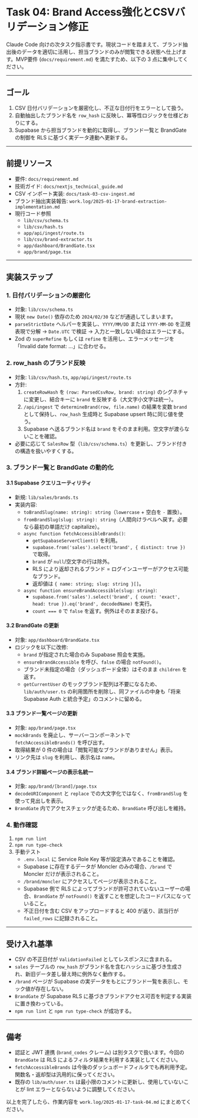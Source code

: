 # Task 04: Brand Access強化とCSVバリデーション修正

Claude Code 向けの次タスク指示書です。現状コードを踏まえて、ブランド抽出後のデータを適切に活用し、担当ブランドのみが閲覧できる状態へ仕上げます。MVP要件 (`docs/requirement.md`) を満たすため、以下の 3 点に集中してください。

---

## ゴール

1. CSV 日付バリデーションを厳密化し、不正な日付行をエラーとして扱う。
2. 自動抽出したブランド名を `row_hash` に反映し、冪等性ロジックを仕様どおりにする。
3. Supabase から担当ブランドを動的に取得し、ブランド一覧と BrandGate の制御を RLS に基づく実データ連動へ更新する。

---

## 前提リソース

- 要件: `docs/requirement.md`
- 技術ガイド: `docs/nextjs_technical_guide.md`
- CSV インポート実装: `docs/task-03-csv-ingest.md`
- ブランド抽出実装報告: `work.log/2025-01-17-brand-extraction-implementation.md`
- 現行コード参照
  - `lib/csv/schema.ts`
  - `lib/csv/hash.ts`
  - `app/api/ingest/route.ts`
  - `lib/csv/brand-extractor.ts`
  - `app/dashboard/BrandGate.tsx`
  - `app/brand/page.tsx`

---

## 実装ステップ

### 1. 日付バリデーションの厳密化

- 対象: `lib/csv/schema.ts`
- 現状 `new Date()` 依存のため `2024/02/30` などが通過してしまいます。
- `parseStrictDate` ヘルパーを実装し、`YYYY/MM/DD` または `YYYY-MM-DD` を正規表現で分解 → `Date.UTC` で検証 → 入力と一致しない場合はエラーにする。
- Zod の `superRefine` もしくは `refine` を活用し、エラーメッセージを「Invalid date format: ...」に合わせる。

### 2. row_hash のブランド反映

- 対象: `lib/csv/hash.ts`, `app/api/ingest/route.ts`
- 方針:
  1. `createRowHash` を `(row: ParsedCsvRow, brand: string)` のシグネチャに変更し、結合キーに `brand` を反映する（大文字小文字は統一）。
  2. `/api/ingest` で `determineBrand(row, file.name)` の結果を変数 `brand` として保持し、`row_hash` 生成時と Supabase upsert 時に同じ値を使う。
  3. Supabase へ送るブランド名は `brand` をそのまま利用。空文字が渡らないことを確認。
- 必要に応じて `SalesRow` 型（`lib/csv/schema.ts`）を更新し、ブランド付きの構造を扱いやすくする。

### 3. ブランド一覧と BrandGate の動的化

#### 3.1 Supabase クエリユーティリティ
- 新規: `lib/sales/brands.ts`
- 実装内容:
  - `toBrandSlug(name: string): string`（`lowercase` + 空白を `-` 置換）。
  - `fromBrandSlug(slug: string): string`（人間向けラベルへ戻す。必要なら最初の単語だけ capitalize）。
  - `async function fetchAccessibleBrands()`:
    - `getSupabaseServerClient()` を利用。
    - `supabase.from('sales').select('brand', { distinct: true })` で取得。
    - `brand` が `null`/空文字の行は除外。
    - RLS により返却されるブランド = ログインユーザーがアクセス可能なブランド。
    - 返却値は `{ name: string; slug: string }[]`。
  - `async function ensureBrandAccessible(slug: string)`:
    - `supabase.from('sales').select('brand', { count: 'exact', head: true }).eq('brand', decodedName)` を実行。
    - `count === 0` で `false` を返す。例外はそのまま投げる。

#### 3.2 BrandGate の更新
- 対象: `app/dashboard/BrandGate.tsx`
- ロジックを以下に改修:
  - `brand` が指定された場合のみ Supabase 照会を実施。
  - `ensureBrandAccessible` を呼び、`false` の場合 `notFound()`。
  - ブランド未指定の場合（ダッシュボード全体）はそのまま `children` を返す。
  - `getCurrentUser` のモックブランド配列は不要になるため、`lib/auth/user.ts` の利用箇所を削除し、同ファイルの中身も「将来 Supabase Auth と統合予定」のコメントに留める。

#### 3.3 ブランド一覧ページの更新
- 対象: `app/brand/page.tsx`
- `mockBrands` を廃止し、サーバーコンポーネントで `fetchAccessibleBrands()` を呼び出す。
- 取得結果が 0 件の場合は「閲覧可能なブランドがありません」表示。
- リンク先は `slug` を利用し、表示名は `name`。

#### 3.4 ブランド詳細ページの表示名統一
- 対象: `app/brand/[brand]/page.tsx`
- `decodeURIComponent` と `replace` での大文字化ではなく、`fromBrandSlug` を使って見出しを表示。
- `BrandGate` 内でアクセスチェックが走るため、`BrandGate` 呼び出しを維持。

### 4. 動作確認

1. `npm run lint`
2. `npm run type-check`
3. 手動テスト
   - `.env.local` に Service Role Key 等が設定済みであることを確認。
   - Supabase に存在するデータが Moncler のみの場合、`/brand` で Moncler だけが表示されること。
   - `/brand/moncler` にアクセスしてページが表示されること。
   - Supabase 側で RLS によってブランドが許可されていないユーザーの場合、`BrandGate` が `notFound()` を返すことを想定したコードパスになっていること。
   - 不正日付を含む CSV をアップロードすると 400 が返り、該当行が `failed_rows` に記録されること。

---

## 受け入れ基準

- CSV の不正日付が `ValidationFailed` としてレスポンスに含まれる。
- `sales` テーブルの `row_hash` がブランド名を含むハッシュに基づき生成され、新旧データ差し替え時に例外なく動作する。
- `/brand` ページが Supabase の実データをもとにブランド一覧を表示し、モック値が存在しない。
- `BrandGate` が Supabase RLS に基づきブランドアクセス可否を判定する実装に置き換わっている。
- `npm run lint` と `npm run type-check` が成功する。

---

## 備考

- 認証と JWT 連携 (`brand_codes` クレーム) は別タスクで扱います。今回の `BrandGate` は RLS によるフィルタ結果を利用する実装としてください。
- `fetchAccessibleBrands` は今後のダッシュボードフィルタでも再利用予定。関数名・返却型は汎用的に保ってください。
- 既存の `lib/auth/user.ts` は最小限のコメントに更新し、使用していないことが lint エラーとならないように調整してください。

以上を完了したら、作業内容を `work.log/2025-01-17-task-04.md` にまとめてください。
